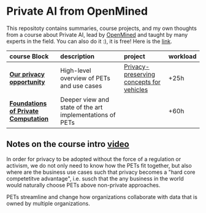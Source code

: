 # Private AI from OpenMined

This repositoty contains summaries, course projects, and my own thoughts from a course about Private AI, lead by [OpenMined](https://www.openmined.org/) and taught by many experts in the field. 
You can also do it :), it is free! Here is the [link](https://courses.openmined.org/).

| course Block | description | project | workload |
|:-------|:-------|:-------|:-------|
|[**Our privacy opportunity**](https://github.com/gonzalo-munillag/Private_AI_OpenMined/tree/main/Our_Privacy_Opportunity)| High-level overview of PETs and use cases | [Privacy-preserving concepts for vehicles](https://github.com/gonzalo-munillag/Private_AI_OpenMined/blob/main/Our_Privacy_Opportunity/Project_Privacy_Product_Specification.md) | +25h |
|[**Foundations of Private Computation**](https://github.com/gonzalo-munillag/Private_AI_OpenMined/tree/main/Foundations_of_Private_Computation)| Deeper view and state of the art implementations of PETs | | +60h |



## Notes on the course intro [video](https://www.youtube.com/watch?v=ZdfpXIyY9iY&feature=youtu.be)

In order for privacy to be adopted without the force of a regulation or activism, we do not only need to know how the PETs fit together, but also where are the business use cases such that privacy becomes a "hard core competetitve advantage", i.e. susch that the any business in the world would naturally choose PETs above non-private approaches.

PETs streamline and change how organizations collaborate with data that is owned by multiple organizations. 
